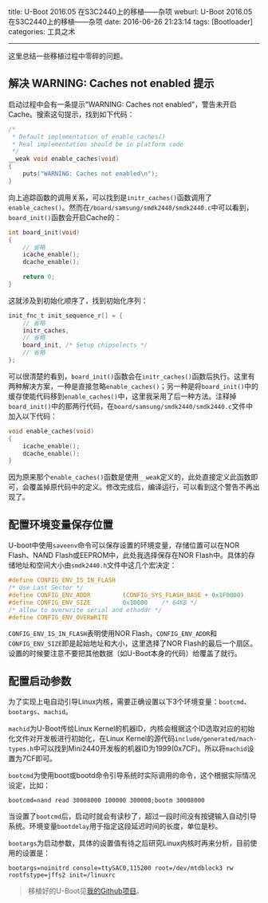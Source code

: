 title: U-Boot 2016.05 在S3C2440上的移植——杂项
weburl: U-Boot 2016.05 在S3C2440上的移植——杂项
date: 2016-06-26 21:23:14
tags: [Bootloader]
categories: 工具之术

---

这里总结一些移植过程中零碎的问题。

<!--more-->

## **解决 WARNING: Caches not enabled 提示**
启动过程中会有一条提示"WARNING: Caches not enabled"，警告未开启Cache。搜索这句提示，找到如下代码：

``` C
/*
 * Default implementation of enable_caches()
 * Real implementation should be in platform code
 */
__weak void enable_caches(void)
{
	puts("WARNING: Caches not enabled\n");
}
```

向上追踪函数的调用关系，可以找到是`initr_caches()`函数调用了`enable_caches()`。然而在`/board/samsung/smdk2440/smdk2440.c`中可以看到，`board_init()`函数会开启Cache的：

``` C
int board_init(void)
{   
    // 省略
    icache_enable();
    dcache_enable();
    
    return 0;
}
```

这就涉及到初始化顺序了，找到初始化序列：

``` C
init_fnc_t init_sequence_r[] = {
	// 省略
	initr_caches,
    // 省略
	board_init,	/* Setup chipselects */
    // 省略
};
```

可以很清楚的看到，`board_init()`函数会在`initr_caches()`函数后执行。这里有两种解决方案，一种是直接忽略`enable_caches()`；另一种是将`board_init()`中的缓存使能代码移到`enable_caches()`中，这里我采用了后一种方法。注释掉`board_init()`中的那两行代码，在`board/samsung/smdk2440/smdk2440.c`文件中加入以下代码：

``` C
void enable_caches(void)
{
    icache_enable();
    dcache_enable();
}
```

因为原来那个`enable_caches()`函数是使用`__weak`定义的，此处直接定义此函数即可，会覆盖掉原代码中的定义。修改完成后，编译运行，可以看到这个警告不再出现了。

## **配置环境变量保存位置** ##
U-boot中使用`saveenv`命令可以保存设置的环境变量，存储位置可以在NOR Flash、NAND Flash或EEPROM中，此处我选择保存在NOR Flash中。具体的存储地址和空间大小由`smdk2440.h`文件中这几个宏决定：
``` C
#define CONFIG_ENV_IS_IN_FLASH
/* Use Last Sector */
#define CONFIG_ENV_ADDR         (CONFIG_SYS_FLASH_BASE + 0x1F0000)
#define CONFIG_ENV_SIZE         0x10000    /* 64KB */
/* allow to overwrite serial and ethaddr */
#define CONFIG_ENV_OVERWRITE
```

`CONFIG_ENV_IS_IN_FLASH`表明使用NOR Flash，`CONFIG_ENV_ADDR`和`CONFIG_ENV_SIZE`即是起始地址和大小，这里选择了NOR Flash的最后一个扇区。设置的时候要注意不要把其他数据（如U-Boot本身的代码）给覆盖了就行。

## **配置启动参数** ##
为了实现上电自动引导Linux内核，需要正确设置以下3个环境变量：`bootcmd`、`bootargs`、`machid`。

`machid`为U-Boot传给Linux Kernel的机器ID，内核会根据这个ID选取对应的初始化文件对开发板进行初始化，在Linux Kernel的源代码`include/generated/mach-types.h`中可以找到Mini2440开发板的机器ID为1999(0x7CF)。所以将`machid`设置为7CF即可。

`bootcmd`为使用boot或bootd命令引导系统时实际调用的命令，这个根据实际情况设定，比如：
```shell
bootcmd=nand read 30008000 100000 300000;bootm 30008000
```
当设置了`bootcmd`后，启动时就会有读秒了，超过一段时间没有按键输入自动引导系统。环境变量`bootdelay`用于指定这段延迟时间的长度，单位是秒。

`bootargs`为启动参数，具体的设置值有待之后研究Linux内核时再来分析，目前使用的设置是：

``` shell
bootargs=noinitrd console=ttySAC0,115200 root=/dev/mtdblock3 rw rootfstype=jffs2 init=/linuxrc
```


> 移植好的U-Boot见[我的Github项目](https://github.com/g199209/U-Boot_201605_S3C2440)。

